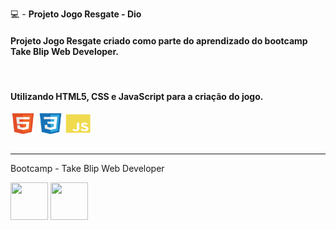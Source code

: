 💻 - **Projeto Jogo Resgate - Dio**

#### Projeto Jogo Resgate criado como parte do aprendizado do bootcamp Take Blip Web Developer.
<br>


#### Utilizando **HTML5**, **CSS** e **JavaScript** para a criação do jogo.

<div style="display: inline_block">
  <img align="center" alt="HTML" height="34" width="40" src="https://raw.githubusercontent.com/devicons/devicon/master/icons/html5/html5-original.svg">
  <img align="center" alt="CSS" height="34" width="40" src="https://raw.githubusercontent.com/devicons/devicon/master/icons/css3/css3-original.svg">
  <img align="center" alt="Js" height="30" width="40" src="https://raw.githubusercontent.com/devicons/devicon/master/icons/javascript/javascript-plain.svg">
</div>
<br>
<hr>
<p>Bootcamp - Take Blip Web Developer</p>

<img width="60" height="60" src="https://hermes.digitalinnovation.one/assets/diome/logo.svg">
<img width="60" height="60" src="https://hermes.digitalinnovation.one/tracks/995e4a20-0e54-48e9-8e96-f3a581f32ebf.png">


